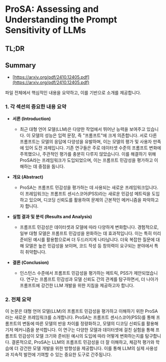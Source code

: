 # ProSA: Assessing and Understanding the Prompt Sensitivity of LLMs
## TL;DR
## Summary
- [https://arxiv.org/pdf/2410.12405.pdf](https://arxiv.org/pdf/2410.12405.pdf)

파일 전체에서 핵심적인 내용을 요약하고, 이를 기반으로 소개를 제공합니다.

### 1. 각 섹션의 중요한 내용 요약

- **서론 (Introduction)**
  - 최근 대형 언어 모델(LLM)은 다양한 작업에서 뛰어난 능력을 보여주고 있습니다. 이 모델의 성능은 입력 문장, 즉 "프롬프트"에 크게 의존합니다. 서로 다른 프롬프트는 모델의 응답에 다양성을 유발하며, 이는 모델의 평가 및 사용자 만족에 있어 도전 과제입니다. 기존 연구들은 주로 데이터셋 수준의 프롬프트 변화에 주목했으나, 주관적인 평가를 충분히 다루지 않았습니다. 이를 해결하기 위해 ProSA라는 프레임워크가 도입되었으며, 이는 프롬프트 민감성을 평가하고 이해하는 데 중점을 둡니다.

- **개요 (Abstract)**
  - ProSA는 프롬프트 민감성을 평가하는 데 사용되는 새로운 프레임워크입니다. 이 프레임워크는 프롬프트 센시스코어(PSS)라는 새로운 민감성 메트릭을 도입하고 있으며, 디코딩 신뢰도를 활용하여 문제의 근본적인 메커니즘을 파악하고자 합니다.

- **실험 결과 및 분석 (Results and Analysis)**
  - 프롬프트 민감성은 데이터셋과 모델에 따라 다양하게 변화합니다. 경험적으로, 일부 대형 모델은 프롬프트 민감성을 완화하는 데 효과적입니다. 이는 특히 미리 준비된 예시를 활용함으로써 더 두드러지게 나타납니다. 더욱 복잡한 질문에 대해 모델은 높은 민감성을 보이며, 코드 작성 등 창의력이 요구되는 분야에서 특히 취약합니다.

- **결론 (Conclusion)**
  - 인스턴스 수준에서 프롬프트 민감성을 평가하는 메트릭, PSS가 제안되었습니다. 연구는 프롬프트 민감성과 모델 신뢰도 간의 관계를 탐구하면서, 더 나아가 프롬프트에 강건한 LLM 개발을 위한 지침을 제공하고자 합니다.

### 2. 전체 요약

이 논문은 대형 언어 모델(LLM)의 프롬프트 민감성을 평가하고 이해하기 위한 ProSA라는 새로운 프레임워크를 소개합니다. ProSA는 프롬프트 센시스코어(PSS)를 통해 프롬프트의 변동에 따른 모델의 반응 차이를 정량화하고, 모델의 디코딩 신뢰도를 활용해 기저 메커니즘을 분석합니다. 이 연구는 다양한 모델과 데이터셋에 걸친 실험을 통해 프롬프트 민감성이 모델 크기와 준비된 예시의 도입에 따라 어떻게 변화하는지를 탐구합니다. 결론적으로, ProSA는 LLM의 프롬프트 민감성을 더 잘 이해하고, 체감적 평가와 학습에 더 강건한 모델 개발을 위한 방향성을 제공합니다. 이를 통해 LLM의 실제 사용성과 지속적 발전에 기여할 수 있는 중요한 도구로 간주됩니다.